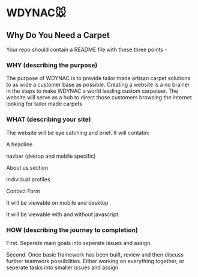 
# WDYNAC:mouse:
## Why Do You Need a Carpet

Your repo should contain a README file with these three points -

### WHY (describing the purpose)
The purpose of WDYNAC is to provide tailor made artisan carpet solutions to as wide a customer base as possible. Creating a website is a no brainer in the steps to make WDYNAC a world leading custom carpeteer. The website will serve as a hub to direct those customers browsing the internet looking for tailor made carpets

### WHAT (describing your site)

The website will be eye catching and brief. It will contatin:

A headline

navbar (dektop and mobile specific)

About us section

Individual profiles

Contact Form



It will be viewable on mobile and desktop

It will be viewable with and without javascript.


### HOW (describing the journey to completion)

First. Seperate main goals into seperate issues and assign.

Second. Once basic framework has been built, review and then discuss further teamwork possibilities. Either working on everything together, or seperate tasks into smaller issues and assign

